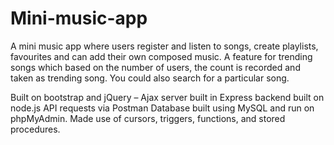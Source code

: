 # Mini-music-app
A mini music app where users register and listen to songs, create playlists, favourites and can add their own composed music.
A feature for trending songs which based on the number of users, the count is recorded and taken as trending song.
You could also search for a particular song.

Built on bootstrap and jQuery – Ajax
server built in Express 
backend built on node.js 
API requests via Postman
Database built using MySQL and run on phpMyAdmin.
Made use of cursors, triggers, functions, and stored procedures.
